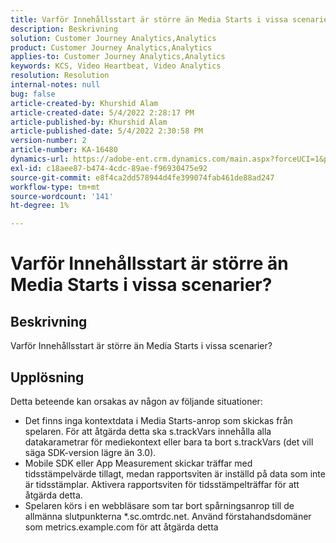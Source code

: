 ```yaml
---
title: Varför Innehållsstart är större än Media Starts i vissa scenarier?
description: Beskrivning
solution: Customer Journey Analytics,Analytics
product: Customer Journey Analytics,Analytics
applies-to: Customer Journey Analytics,Analytics
keywords: KCS, Video Heartbeat, Video Analytics
resolution: Resolution
internal-notes: null
bug: false
article-created-by: Khurshid Alam
article-created-date: 5/4/2022 2:28:17 PM
article-published-by: Khurshid Alam
article-published-date: 5/4/2022 2:30:58 PM
version-number: 2
article-number: KA-16480
dynamics-url: https://adobe-ent.crm.dynamics.com/main.aspx?forceUCI=1&pagetype=entityrecord&etn=knowledgearticle&id=4ec0dc6b-b6cb-ec11-a7b5-6045bd00dbbc
exl-id: c18aee87-b474-4cdc-89ae-f96930475e92
source-git-commit: e8f4ca2dd578944d4fe399074fab461de88ad247
workflow-type: tm+mt
source-wordcount: '141'
ht-degree: 1%

---
```


# Varför Innehållsstart är större än Media Starts i vissa scenarier?

## Beskrivning


Varför Innehållsstart är större än Media Starts i vissa scenarier?


## Upplösning


Detta beteende kan orsakas av någon av följande situationer:

- Det finns inga kontextdata i Media Starts-anrop som skickas från spelaren. För att åtgärda detta ska s.trackVars innehålla alla datakarametrar för mediekontext eller bara ta bort s.trackVars (det vill säga SDK-version lägre än 3.0).
- Mobile SDK eller App Measurement skickar träffar med tidsstämpelvärde tillagt, medan rapportsviten är inställd på data som inte är tidsstämplar. Aktivera rapportsviten för tidsstämpelträffar för att åtgärda detta.
- Spelaren körs i en webbläsare som tar bort spårningsanrop till de allmänna slutpunkterna \*.sc.omtrdc.net. Använd förstahandsdomäner som metrics.example.com för att åtgärda detta
